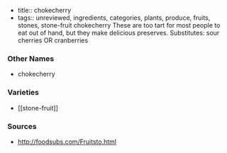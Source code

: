 - title:: chokecherry
- tags:: unreviewed, ingredients, categories, plants, produce, fruits, stones, stone-fruit
chokecherry These are too tart for most people to eat out of hand, but they make delicious preserves. Substitutes: sour cherries OR cranberries

### Other Names

* chokecherry

### Varieties

* [[stone-fruit]]

### Sources
* http://foodsubs.com/Fruitsto.html
